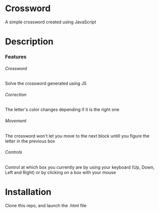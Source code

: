 # Crossword
A simple crossword created using JavaScript
# Description
### Features
###### Crossword
Solve the crossword generated using JS
###### Correction
The letter's color changes depending if it is the right one
###### Movement 
The crossword won't let you move to the next block untill you figure the letter in the previous box
###### Controls
Control at which box you currently are by using your keyboard (Up, Down, Left and Right) or by clicking on a box with your mouse
# Installation
Clone this repo, and launch the .html file
